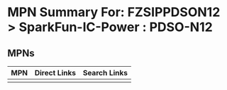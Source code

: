 



# MPN Summary For: FZSIPPDSON12 > SparkFun-IC-Power : PDSO-N12

## MPNs
  

|MPN|Direct Links|Search Links|
| :--- | :--- | :--- |
||||
